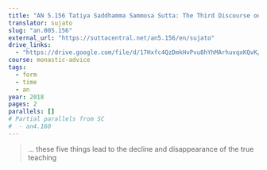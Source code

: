 ```yaml
---
title: "AN 5.156 Tatiya Saddhamma Sammosa Sutta: The Third Discourse on the Decline of the True Teaching"
translator: sujato
slug: "an.005.156"
external_url: "https://suttacentral.net/an5.156/en/sujato"
drive_links:
  - "https://drive.google.com/file/d/17Hxfc4QzDmkHvPvu8hYhMArhuvqxKQvK/view?usp=drivesdk"
course: monastic-advice
tags:
  - form
  - time
  - an
year: 2018
pages: 2
parallels: []
# Partial parallels from SC
#  - an4.160
---
```


> … these five things lead to the decline and disappearance of the true teaching

<!---->
